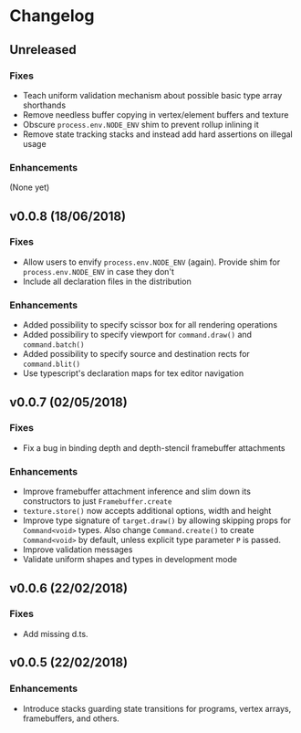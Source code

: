 # Changelog

## Unreleased

### Fixes

- Teach uniform validation mechanism about possible basic type array shorthands
- Remove needless buffer copying in vertex/element buffers and texture
- Obscure `process.env.NODE_ENV` shim to prevent rollup inlining it
- Remove state tracking stacks and instead add hard assertions on illegal usage

### Enhancements

(None yet)

## v0.0.8 (18/06/2018)

### Fixes

- Allow users to envify `process.env.NODE_ENV` (again). Provide shim for
  `process.env.NODE_ENV` in case they don't
- Include all declaration files in the distribution

### Enhancements

- Added possibility to specify scissor box for all rendering operations
- Added possibiliry to specify viewport for `command.draw()` and `command.batch()`
- Added possibility to specify source and destination rects for `command.blit()`
- Use typescript's declaration maps for tex editor navigation

## v0.0.7 (02/05/2018)

### Fixes

- Fix a bug in binding depth and depth-stencil framebuffer attachments

### Enhancements

- Improve framebuffer attachment inference and slim down its constructors to
  just `Framebuffer.create`
- `texture.store()` now accepts additional options, width and height
- Improve type signature of `target.draw()` by allowing skipping props for
  `Command<void>` types. Also change `Command.create()` to create `Command<void>`
  by default, unless explicit type parameter `P` is passed.
- Improve validation messages
- Validate uniform shapes and types in development mode

## v0.0.6 (22/02/2018)

### Fixes

- Add missing d.ts.

## v0.0.5 (22/02/2018)

### Enhancements

- Introduce stacks guarding state transitions for programs, vertex arrays,
  framebuffers, and others.
